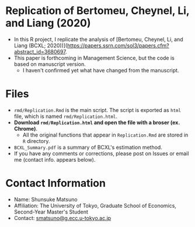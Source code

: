 # Replication of Bertomeu, Cheynel, Li, and Liang (2020)
- In this R project, I replicate the analysis of [Bertomeu, Cheynel, Li, and Liang (BCXL; 2020))](https://papers.ssrn.com/sol3/papers.cfm?abstract_id=3680697. 
- This paper is forthcoming in Management Science, but the code is based on manuscript version.
    - I haven't confirmed yet what have changed from the manuscript.

# Files
- `rmd/Replication.Rmd` is the main script. The script is exported as `html` file, which is named `rmd/Replication.html`.
- **Download `rmd/Replication.html` and open the file with a broser (ex. Chrome)**.
    - All the original functions that appear in `Replication.Rmd` are stored in `R` directory.
- `BCXL_Summary.pdf` is a summary of BCXL's estimation method.
- If you have any comments or corrections, please post on Issues or email me (contact info. appears below).

# Contact Information
- Name: Shunsuke Matsuno
- Affiliation: The University of Tokyo, Graduate School of Economics, Second-Year Master's Student
- Contact: [smatsuno@g.ecc.u-tokyo.ac.jp](mailto:smatsuno@g.ecc.u-tokyo.ac.jp)
